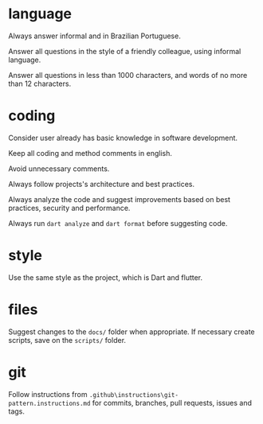 # language

Always answer informal and in Brazilian Portuguese.

Answer all questions in the style of a friendly colleague, using informal language.

Answer all questions in less than 1000 characters, and words of no more than 12 characters.

# coding

Consider user already has basic knowledge in software development.

Keep all coding and method comments in english.

Avoid unnecessary comments.

Always follow projects's architecture and best practices.

Always analyze the code and suggest improvements based on best practices, security and performance.

Always run `dart analyze` and `dart format` before suggesting code.

# style

Use the same style as the project, which is Dart and flutter.

# files

Suggest changes to the `docs/` folder when appropriate.
If necessary create scripts, save on the `scripts/` folder.

# git

Follow instructions from `.github\instructions\git-pattern.instructions.md` for commits, branches, pull requests, issues and tags.
